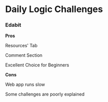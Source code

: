 

# Daily Logic Challenges

### Edabit

**Pros**  

Resources' Tab  

Comment Section  

Excellent Choice for Beginners  

**Cons**  

Web app runs slow  

Some challenges are poorly explained
